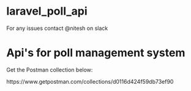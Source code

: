 # laravel_poll_api

For any issues contact @nitesh on slack

<h1>Api's for poll management system</h1>

<p>Get the Postman collection below:</p>
<p>https://www.getpostman.com/collections/d0116d424f59db73ef90</p>
